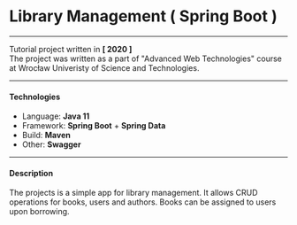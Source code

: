 # Library Management ( Spring Boot )

---

Tutorial project written in **[ 2020 ]**<br/>
The project was written as a part of "Advanced Web Technologies" course at Wrocław Univeristy of Science and Technologies.

---

#### Technologies

- Language: **Java 11**
- Framework: **Spring Boot** + **Spring Data**
- Build: **Maven**
- Other: **Swagger**

---

#### Description

The projects is a simple app for library management. It allows CRUD operations for books, users and authors. Books can be assigned to users upon borrowing.
